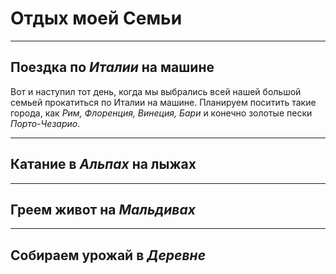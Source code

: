 # __Отдых моей Семьи__

---
## Поездка по *Италии* на машине
Вот и наступил тот день, когда мы выбрались всей нашей большой семьей прокатиться по Италии на машине. Планируем поситить такие города, как *Рим, Флоренция, Винеция, Бари* и конечно золотые пески *Порто-Чезарио*.

---
## Катание в *Альпах* на лыжах

---
## Греем живот на *Мальдивах*

---
## Собираем урожай в *Деревне*

